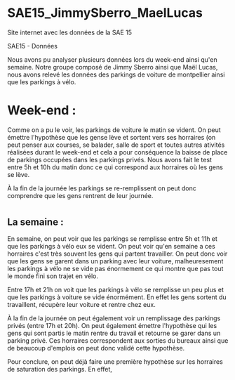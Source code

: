# SAE15_JimmySberro_MaelLucas
Site internet avec les données de la SAE 15

SAE15 - Données 

Nous avons pu analyser plusieurs données lors du week-end ainsi qu'en semaine. 
Notre groupe composé de Jimmy Sberro ainsi que Maël Lucas, nous avons relevé les données des parkings de voiture de montpellier ainsi que les parkings à vélo.


# Week-end :

Comme on a pu le voir, les parkings de voiture le matin se vident. On peut émettre l'hypothèse que les gense lève et sortent vers ses horraires (on peut penser aux courses, se balader, salle de sport et toutes autres ativités réalisées durant le week-end et cela a pour conséquence la baisse de place de parkings occupées dans les parkings privés. Nous avons fait le test entre 5h et 10h du matin donc ce qui correspond aux horraires où les gens se lève. 

À la fin de la journée les parkings se re-remplissent on peut donc comprendre que les gens rentrent de leur journée. 


# <h2> La semaine : </h2>

En semaine, on peut voir que les parkings se remplisse entre 5h et 11h et que les parkings à vélo eux se vident. On peut voir qu'en semaine a ces horraires c'est très souvent les gens qui partent travailler. On peut donc voir que les gens se garent dans un parking avec leur voiture, malheuresement les parkings à vélo ne se vide pas énormement ce qui montre que pas tout le monde fini son trajet en vélo.

Entre 17h et 21h on voit que les parkings à vélo se remplisse un peu plus et que les parkings à voiture se vide énormément. En effet les gens sortent du travaillent, récupère leur voiture et rentre chez eux. 



À la fin de la journée on peut également voir un remplissage des parkings privés (entre 17h et 20h). On peut également émettre l'hypothèse qui les gens qui sont partis le matin rentre du travail et retourne se garer dans un parking privé. 
Ces horraires correspondent aux sorties du bureaux ainsi que de beaucoup d'emplois on peut donc validé cette hypothèse. 


Pour conclure, on peut déjà faire une première hypothèse sur les horraires de saturation des parkings. En effet, 
